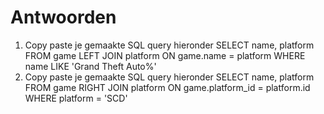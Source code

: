 # Antwoorden

1. Copy paste je gemaakte SQL query hieronder
   SELECT name, platform FROM game LEFT JOIN platform ON game.name = platform WHERE name LIKE 'Grand Theft Auto%'
2. Copy paste je gemaakte SQL query hieronder
   SELECT name, platform FROM game RIGHT JOIN platform ON game.platform_id = platform.id WHERE platform = 'SCD'
